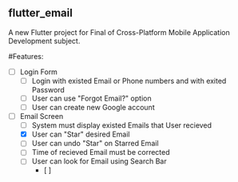 ## flutter_email

A new Flutter project for Final of Cross-Platform Mobile Application Development subject.


#Features:
- [ ] Login Form
  - [ ] Login with existed Email or Phone numbers and with  exited Password
  - [ ] User can use "Forgot Email?" option
  - [ ] User can create new Google account
- [ ] Email Screen
  - [ ] System must display existed Emails that User recieved
  - [X] User can "Star" desired Email
  - [ ] User can undo "Star" on Starred Email
  - [ ] Time of recieved Email must be corrected
  - [ ] User can look for Email using Search Bar
    - [ ] 

